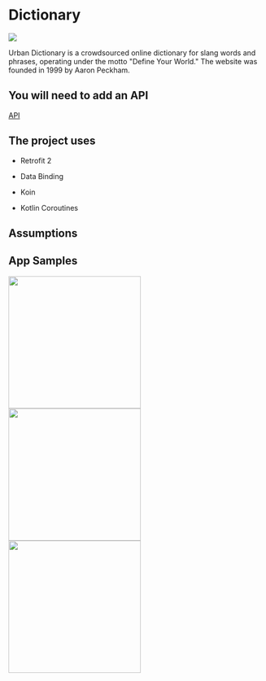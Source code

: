 # Dictionary


 
 <p align="left">
      
 <img src="https://img.shields.io/badge/status-incomplete-orange.svg" />
      
</p>

Urban Dictionary is a crowdsourced online dictionary for slang words and phrases, operating under the motto "Define Your World." The website was founded in 1999 by Aaron Peckham.

## You will need to add an API
[API](https://rapidapi.com/community/api/urban-dictionary)



## The project uses
- Retrofit 2

- Data Binding

- Koin

- Kotlin Coroutines

## Assumptions


## App Samples
<img src="https://user-images.githubusercontent.com/11560987/76896444-2ed7bf00-6868-11ea-82f7-7b954ea6fc6c.jpg" width="260"/> <img src="https://user-images.githubusercontent.com/11560987/76897160-99d5c580-6869-11ea-9f18-15cdf23e899a.jpg" width="260"/><img src="https://user-images.githubusercontent.com/11560987/76896434-2c756500-6868-11ea-8dba-3420c9b25b20.jpg" width="260"/>
